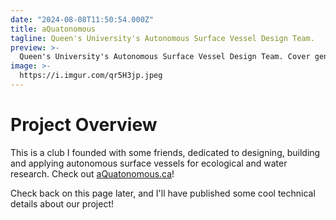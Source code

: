 ```yaml
---
date: "2024-08-08T11:50:54.000Z"
title: aQuatonomous
tagline: Queen's University's Autonomous Surface Vessel Design Team.
preview: >-
  Queen's University's Autonomous Surface Vessel Design Team. Cover generated by DALLE-3.
image: >-
  https://i.imgur.com/qr5H3jp.jpeg
---
```


# Project Overview

This is a club I founded with some friends, dedicated to designing, building and applying autonomous surface vessels for ecological and water research. Check out [aQuatonomous.ca](https://aQuatonomous.ca)!

Check back on this page later, and I'll have published some cool technical details about our project!
